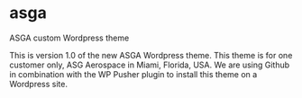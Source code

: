 # asga
ASGA custom Wordpress theme

This is version 1.0 of the new ASGA Wordpress theme. This theme is for one customer only, ASG Aerospace in Miami, Florida, USA.
We are using Github in combination with the WP Pusher plugin to install this theme on a Wordpress site.
